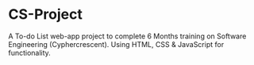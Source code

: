 # CS-Project
A To-do List web-app project to complete 6 Months training on Software Engineering (Cyphercrescent).
Using HTML, CSS & JavaScript for functionality.

